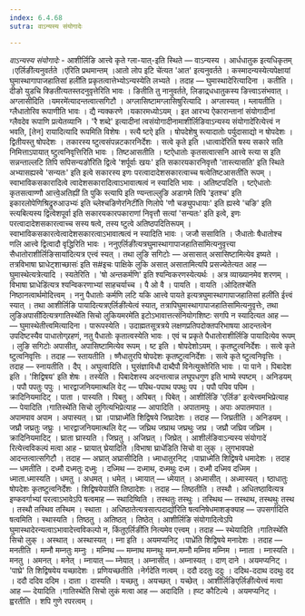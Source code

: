 ```yaml
---
index: 6.4.68
sutra: वाऽन्यस्य संयोगादेः

---
```

_वाऽन्यस्य संयोगादेः_ - आशीर्लिङि आत्त्वे कृते ग्ला-यात्-इति स्थिते — वाऽन्यस्य । आर्धधातुक इत्यधिकृतम् ।एर्लिङी॑त्यनुवर्तते ।ए॑रिति प्रथमान्तम् ।आतो लोप इटि चे॑त्यत 'आत' इत्यनुवर्तते । कस्मादन्यस्येत्यपेक्षायां घुमास्थागापाजहातिसां हली॑ति प्रकृतत्वात्तेभ्योऽन्यस्येति लभ्यते । तदाह — घुमास्थादेरित्यादिना । कतीति ।दीङो युडचि क्ङिती॑त्यतस्तदनुवृत्तेरिति भावः । ङितीति तु नानुवर्तते, लिङाद्र्धधातुकस्य ङित्त्वाऽसंभवात् । अग्लासीदिति ।यमरमे॑त्यादन्तत्वात्सगिटौ । अग्लासिष्टामग्लासिषुरित्यादि । अग्लास्यत् । म्लायतीति । ग्लैधातोरिव रूपाणीति भावः । द्यै न्यक्करणे ।यकारमध्योऽयम् । इत आरभ्य ऐकारान्तानां संयोगादीनां ग्लैवदेव रूपाणि प्रत्येतव्यानि । 'रै शब्दे' इत्यादीनां त्वसंयोगादीनामाशीर्लिङिवाऽन्यस्य संयोगादे॑रित्येत्त्वं न भवति, [तेन] रायादित्यादि रूपमिति विशेषः । स्त्यै ष्टऐ इति । षोपदेशेषु स्त्यादातोः पर्युदासाद्यो न षोपदेशः । द्वितीयस्तु षोपदेशः । तकारस्य ष्टुत्वसंपन्नटकारनिर्देशः । सत्वे कृते इति ।धात्वादे॑रिति षस्य सकारे सति निमित्ताऽपायात् ष्टुत्वनिवृत्तिरिति भावः । तिष्टआसतीति । ष्टऐधातोः कृतसत्वात्सनि आत्त्वे स्त्या स इति सन्नन्ताल्लटि तिपि सपिसन्यङो॑रिति द्वित्वे 'शर्पूर्वाः खयः' इति सकारयकारनिवृत्तौ 'तास्त्यासति' इति स्थिते अभ्यासह्यस्वे 'सन्यतः' इति इत्वे सकारस्य इणः परत्वादादेशसकारत्वाच्च षत्वेतिष्टआसती॑ति रूपम् । स्वाभाविकसकारादित्वे त्वादेशसकारादित्वाऽभावात्षत्वं न स्यादिति भावः । अतिष्टपदिति । ष्टऐधातोः कृतसत्वाण्णौ आत्त्वे॒अतिह्यी॑ ति पुकि स्त्यापि इति ण्यन्ताल्लुङि अडागमे तिपि 'इतश्च' इति इकारलोपेणिश्रिद्रुरुआउभ्यः॑ इति च्लेश्चङिणेरनिटी॑ति णिलोपे 'णौ चङ्युपधायाः' इति ह्यस्वे 'चङि' इति स्त्यबित्यस्य द्वित्वेशपूर्वा इति सकारयकारपकाराणां निवृत्तौ सत्यां 'सन्यतः' इति इत्वे, इणः परत्वादादेशसकारत्वाच्च सस्य षत्वे, तस्य ष्टुत्वे अतिष्ठपदितिरूपम् । स्वाभाविकसकारत्वेत्वादेशसकारत्वाऽभावात्षत्वं न स्यादिति भावः । जजौ ससाविति । जैधातोः षैधातोश्च णलि आत्त्वे द्वित्वादौ वृद्धिरिति भावः । ननुएर्लिङी॑त्यत्रघुमास्थागापाजहातिसा॑मित्यनुवृत्त्या सैधातोराशीर्लिङिसाया॑दित्यत्र एत्त्वं स्यत् । तथा लुङि सगिटोः — असासात् असासिष्टामित्येव इष्यते । तत्रविभाषा घ्राधेट्शाच्छासः॑ इति स#इचः पाक्षिके लुकि असात् असातामित्यपि प्रसज्येतेत्यत आह —  घुमास्थेत्यत्रेत्यादि । स्यतेरिति । 'षो अन्तकर्मणि' इति श्यन्विकरणस्येत्यर्थः । अत्र व्याख्यानमेव शरणम् ।विभाषा घ्राधेडि॑त्यत्र श्यन्विकरणाभ्यां साहचर्याच्च । पै ओ वै । पायति । वायति ।ओदितश्चे॑ति निष्ठानत्वार्थमोदित्त्वम् । ननु पैधातोः कर्मणि लटि यकि आत्त्वे पायते इत्यत्रघुमास्थागापाजहातिसां हली॑ति ईत्त्वं स्यात् । तथा आशीर्लिङि पायादित्यत्रएर्लिङी॑त्येत्वं स्यात्, तत्रापिघुमास्थागापाजहातिसा॑मित्यनुवृत्तेः, तथा लुङिअपासी॑दित्यत्रगातिस्थे॑ति सिचो लुकियमरमे॑ति इटोऽभावात्तत्संनियोगशिष्टः सगपि न स्यादित्यत आह —  —  घुमास्थेतीत्त्वमित्यादिना । पारूपस्येति । उदाह्मतसूत्रत्रये लक्षणप्रतिपदोक्तपरिभाषया आदन्तत्वेन उपदिष्टस्यैव पाधातोग्र्रहणं, नतु पैधातोः कृतात्वस्येति भावः । एवं च प्रकृते पैधातोराशीर्लिङि पायादित्येव रूपम् । लुङि सगिटोः अपासीत्, अपासिष्टामित्येव रूपम् । ष्ट इति । षोपदेशोऽयम् । कृतष्टुत्वनिर्देशः । सत्वे कृते ष्टुत्वनिवृत्तिः । तदाह — स्तायतीति । ष्णैधातुरपि षोपदेशः कृतष्टुत्वनिर्देशः । सत्वे कृते ष्टुत्वनिवृत्तिः । तदाह — स्नायतीति । दैप् । अघुत्वादिति । घुसंज्ञाविधौ दाब्दैपौ विनेत्युक्तेरिति भावः । पा पाने । पिबादेश इति । 'शिद्विषय' इति शेषः । तस्येति । पिबादेशस्य अदन्तत्वान्न लघूपधगुण इति भाष्ये स्पष्टम् । अनिडयम् । पपौ पपतुः पपुः । भारद्वाजनियमात्थलि वेट् — पपिथ-पपाथ पपथुः पप । पपौ पपिव पपिम । क्रादिनियमादिट् । पाता । पास्यति । पिबतु । अपिबत् । पिबेत् । आशीर्लिङि 'एर्लिङ' इत्येत्त्वमभिप्रेत्याह — पेयादिति ।गातिस्थे॑ति सिचो लुगित्यभिप्रेत्याह —  आपादिति । अपातामपुः । अपाः अपातमपात । अपामपाव अपाम । अपास्यत् । घ्रा ।पाघ्राध्मे॑ति शिद्विषये जिघ्रादेशः । तदाह — जिघ्रतीति । अनिडयम् । जघ्रौ जघ्रतुः जघ्रुः । भारद्वाजनियमात्थलि वेट् — जघ्रिथ जघ्राथ जघ्रथुः जघ्र । जघ्रौ जघ्रिव जघ्रिम । क्रादिनियमादिट् । घ्राता घ्रास्यति । जिघ्रतु । अजिघ्रत् । जिघ्रेत् । आशीर्लङिवाऽन्यस्य संयोगादे॑ रित्येत्त्वविकल्पं मत्वा आह - घ्रायात् घ्रेयादिति ।विभाषा घ्राधे॑डिति सिचो वा लुक् । लुगभावपक्षे आदन्तत्वात्सगिटौ । तदाह —  अघ्रात् अघ्रासीदिति । ध्माधातुरनिट् ।पाघ्राध्मे॑ति शिद्विषये धमादेशः । तदाह — धमतीति । दध्मौ दध्मतुः दध्मुः । दध्मिथ — दध्माथ, दध्मथुः दध्म । दध्मौ दध्मिव दध्मिम । ध्माता.ध्मास्यति । धमतु । अधमत् । धमेत् । ध्मायात् — ध्मेयात् । अध्मासीत् । अध्मास्यत् । ष्ठाधातुः षोपदेशः कृतष्टुत्वनिर्देशः । शिद्विषयेपाग्रे॑ति तिष्ठादेशः । तदाह — तिष्ठतीति । तस्थौ । अधितष्ठावित्यत्र इण्कवर्गाभ्यां परत्वाऽभावेऽपि षत्वमाह —  स्थादिष्विति । तस्थतुः तस्थुः । तस्थिथ — तस्थाथ, तस्थथुः तस्थ । तस्थौ तस्थिव तस्थिम । स्थाता । अधिष्ठातेत्यत्रसात्पदाद्यो॑रिति षत्वनिषेधमाशङ्क्याह —  उपसर्गादिति षत्वमिति । स्थास्यति । तिष्ठतु । अतिष्ठत् । तिष्ठेत् । आशीर्लिङि संयोगादित्वेऽपि घुमास्थादेरन्यत्वाऽभावादेत्त्वविकल्पो न, किंतुएर्लिङी॑ति नित्यमेव एत्त्वम् । तदाह — स्थेयादिति ।गातिस्थे॑ति सिचो लुक् । अस्थात् । अस्थास्यत् । म्ना इति । अयमप्यनिट् ।पाध्रे॑ति शिद्विषये मनादेशः । तदाह — मनतीति । मम्नौ मम्नतुः मम्नुः । मम्निथ — मम्नाथ मम्नथुः मम्न.मम्नौ मम्निव मम्निम । म्नाता । म्नास्यति । मनतु । अमनत् । मनेत् । म्नायात् — म्नेयात् । अम्नासीत् । अम्नास्यत् । दाण् दाने । अयमप्यनिट् । 'पाघ्रे' ति शिद्विषयेय यच्छादेशः । प्रणियच्छतीति ।नेर्गदे॑ति णत्वम् । ददौ ददतुः ददुः । ददिथ-ददाथ ददथुः दद । ददौ ददिव ददिम । दाता । दास्यति । यच्छतु । अयच्छत् । यच्छेत् । आशीर्लिङिएर्लिङी॑त्येत्त्वं मत्वा आह —  देयादिति ।गातिस्थे॑ति सिचो लुकं मत्वा आह —  अदादिति । ह्व्ट कौटिल्ये । अयमप्यनिट् । ह्वरतीति । शपि गुणे रपरत्वम् ।